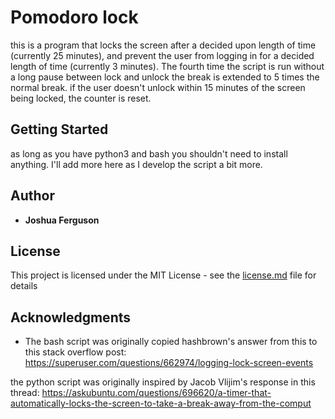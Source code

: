# Pomodoro lock

this is a program that locks the screen after a decided upon length of time (currently 25 minutes), and prevent the user from logging in for a decided length of time (currently 3 minutes). The fourth time the script is run without a long pause between lock and unlock the break is extended to 5 times the normal break. if the user doesn't unlock within 15 minutes of the screen being locked, the counter is reset.

## Getting Started

as long as you have python3 and bash you shouldn't need to install anything. I'll add more here as I develop the script a bit more.


## Author

* **Joshua Ferguson**

## License

This project is licensed under the MIT License - see the [license.md](license.md) file for details

## Acknowledgments

* The bash script was originally copied hashbrown's answer from this to this stack overflow post: https://superuser.com/questions/662974/logging-lock-screen-events

the python script was originally inspired by Jacob Vlijim's response in this thread: https://askubuntu.com/questions/696620/a-timer-that-automatically-locks-the-screen-to-take-a-break-away-from-the-comput
